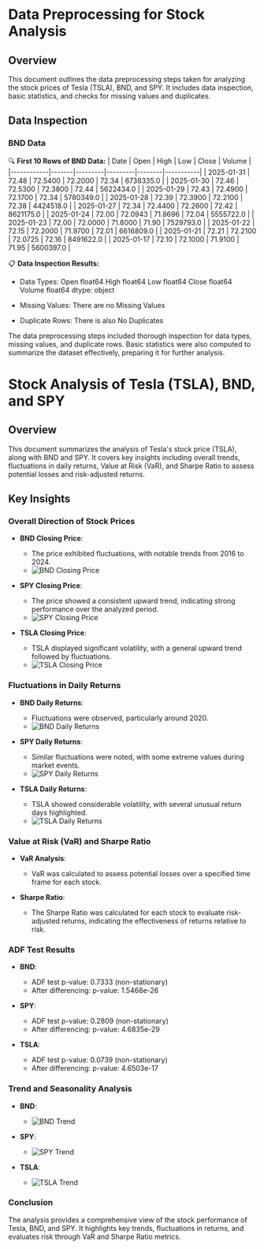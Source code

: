 # Data Preprocessing for Stock Analysis

## Overview
This document outlines the data preprocessing steps taken for analyzing the stock prices of Tesla (TSLA), BND, and SPY. It includes data inspection, basic statistics, and checks for missing values and duplicates.

## Data Inspection

### BND Data
🔍 **First 10 Rows of BND Data:**
| Date       | Open  | High    | Low     | Close  | Volume    |
|------------|-------|---------|---------|--------|-----------|
| 2025-01-31 | 72.48 | 72.5400 | 72.2000 | 72.34  | 6738335.0 |
| 2025-01-30 | 72.46 | 72.5300 | 72.3800 | 72.44  | 5622434.0 |
| 2025-01-29 | 72.43 | 72.4900 | 72.1700 | 72.34  | 5780349.0 |
| 2025-01-28 | 72.39 | 72.3900 | 72.2100 | 72.38  | 4424518.0 |
| 2025-01-27 | 72.34 | 72.4400 | 72.2600 | 72.42  | 8621175.0 |
| 2025-01-24 | 72.00 | 72.0943 | 71.8696 | 72.04  | 5555722.0 |
| 2025-01-23 | 72.00 | 72.0000 | 71.8000 | 71.90  | 7529793.0 |
| 2025-01-22 | 72.15 | 72.2000 | 71.9700 | 72.01  | 6616809.0 |
| 2025-01-21 | 72.21 | 72.2100 | 72.0725 | 72.16  | 8491622.0 |
| 2025-01-17 | 72.10 | 72.1000 | 71.9100 | 71.95  | 5600397.0 |

📋 **Data Inspection Results:**
- Data Types:
Open float64
High float64
Low float64
Close float64
Volume float64
dtype: object

- Missing Values: There are no Missing Values 
- Duplicate Rows: There is also No Duplicates

The data preprocessing steps included thorough inspection for data types, missing values, and duplicate rows. Basic statistics were also computed to summarize the dataset effectively, preparing it for further analysis.

# Stock Analysis of Tesla (TSLA), BND, and SPY

## Overview
This document summarizes the analysis of Tesla's stock price (TSLA), along with BND and SPY. It covers key insights including overall trends, fluctuations in daily returns, Value at Risk (VaR), and Sharpe Ratio to assess potential losses and risk-adjusted returns.

## Key Insights

### Overall Direction of Stock Prices
- **BND Closing Price**: 
  - The price exhibited fluctuations, with notable trends from 2016 to 2024.
  - ![BND Closing Price](../figures/BND%20Closing%20Price%20Over%20Time.png)

- **SPY Closing Price**: 
  - The price showed a consistent upward trend, indicating strong performance over the analyzed period.
  - ![SPY Closing Price](../figures/SPY%20Closing%20Price%20Over%20Time.png)

- **TSLA Closing Price**: 
  - TSLA displayed significant volatility, with a general upward trend followed by fluctuations.
  - ![TSLA Closing Price](../figures/TSLA%20Closing%20Price%20Over%20Time.png)

### Fluctuations in Daily Returns
- **BND Daily Returns**: 
  - Fluctuations were observed, particularly around 2020.
  - ![BND Daily Returns](../figures/BND%20Daily%20Percentage%20Change%20Over%20Time.png)

- **SPY Daily Returns**: 
  - Similar fluctuations were noted, with some extreme values during market events.
  - ![SPY Daily Returns](../figures/SPY%20Daily%20Percentage%20Change%20Over%20Time.png)

- **TSLA Daily Returns**: 
  - TSLA showed considerable volatility, with several unusual return days highlighted.
  - ![TSLA Daily Returns](../figures/TSLA%20Daily%20Percentage%20Change%20Over%20Time.png)

### Value at Risk (VaR) and Sharpe Ratio
- **VaR Analysis**: 
  - VaR was calculated to assess potential losses over a specified time frame for each stock.

- **Sharpe Ratio**: 
  - The Sharpe Ratio was calculated for each stock to evaluate risk-adjusted returns, indicating the effectiveness of returns relative to risk.

### ADF Test Results
- **BND**: 
  - ADF test p-value: 0.7333 (non-stationary)
  - After differencing: p-value: 1.5468e-26

- **SPY**: 
  - ADF test p-value: 0.2809 (non-stationary)
  - After differencing: p-value: 4.6835e-29

- **TSLA**: 
  - ADF test p-value: 0.0739 (non-stationary)
  - After differencing: p-value: 4.6503e-17

### Trend and Seasonality Analysis
- **BND**:
  - ![BND Trend](../figures/BND%20Trend.png)

- **SPY**:
  - ![SPY Trend](../figures/SPY%20Trend.png)

- **TSLA**:
  - ![TSLA Trend](../figures/TSLA%20Trend.png)

### Conclusion
The analysis provides a comprehensive view of the stock performance of Tesla, BND, and SPY. It highlights key trends, fluctuations in returns, and evaluates risk through VaR and Sharpe Ratio metrics.
